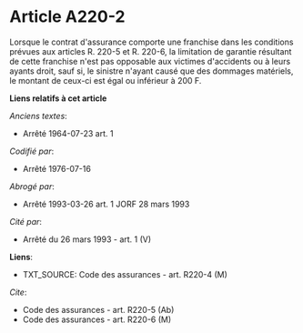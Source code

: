# Article A220-2

Lorsque le contrat d'assurance comporte une franchise dans les conditions prévues aux articles R. 220-5 et R. 220-6, la
limitation de garantie résultant de cette franchise n'est pas opposable aux victimes d'accidents ou à leurs ayants droit,
sauf si, le sinistre n'ayant causé que des dommages matériels, le montant de ceux-ci est égal ou inférieur à 200 F.

**Liens relatifs à cet article**

_Anciens textes_:

  - Arrêté 1964-07-23 art. 1

_Codifié par_:

  - Arrêté 1976-07-16

_Abrogé par_:

  - Arrêté 1993-03-26 art. 1 JORF 28 mars 1993

_Cité par_:

  - Arrêté du 26 mars 1993 - art. 1 (V)

**Liens**:

  - TXT_SOURCE: Code des assurances - art. R220-4 (M)

_Cite_:

  - Code des assurances - art. R220-5 (Ab)
  - Code des assurances - art. R220-6 (M)
